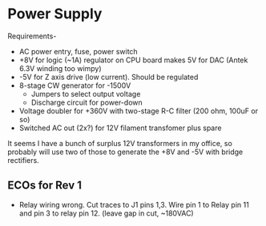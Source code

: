 # Power Supply

Requirements-

* AC power entry, fuse, power switch
* +8V for logic (~1A) regulator on CPU board makes 5V for DAC (Antek 6.3V winding too wimpy)
* -5V for Z axis drive (low current).  Should be regulated
* 8-stage CW generator for -1500V
   * Jumpers to select output voltage
   * Discharge circuit for power-down
* Voltage doubler for +360V with two-stage R-C filter (200 ohm, 100uF or so)
* Switched AC out (2x?) for 12V filament transfomer plus spare

It seems I have a bunch of surplus 12V transformers in my office, so probably will use two of those
to generate the +8V and -5V with bridge rectifiers.

## ECOs for Rev 1

* Relay wiring wrong.  Cut traces to J1 pins 1,3.  Wire pin 1 to Relay pin 11 and pin 3 to relay pin 12.
  (leave gap in cut, ~180VAC)
  
